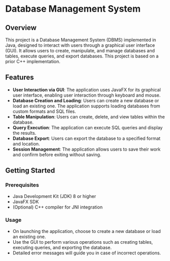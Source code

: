 # Database Management System

## Overview

This project is a Database Management System (DBMS) implemented in Java, designed to interact with users through a graphical user interface (GUI). It allows users to create, manipulate, and manage databases and tables, execute queries, and export databases. This project is based on a prior C++ implementation.

## Features

- **User Interaction via GUI**: The application uses JavaFX for its graphical user interface, enabling user interaction through keyboard and mouse.
- **Database Creation and Loading**: Users can create a new database or load an existing one. The application supports loading databases from custom formats and SQL files.
- **Table Manipulation**: Users can create, delete, and view tables within the database.
- **Query Execution**: The application can execute SQL queries and display the results.
- **Database Export**: Users can export the database to a specified format and location.
- **Session Management**: The application allows users to save their work and confirm before exiting without saving.

## Getting Started

### Prerequisites

- Java Development Kit (JDK) 8 or higher
- JavaFX SDK
- (Optional) C++ compiler for JNI integration

### Usage

- On launching the application, choose to create a new database or load an existing one.
- Use the GUI to perform various operations such as creating tables, executing queries, and exporting the database.
- Detailed error messages will guide you in case of incorrect operations.
